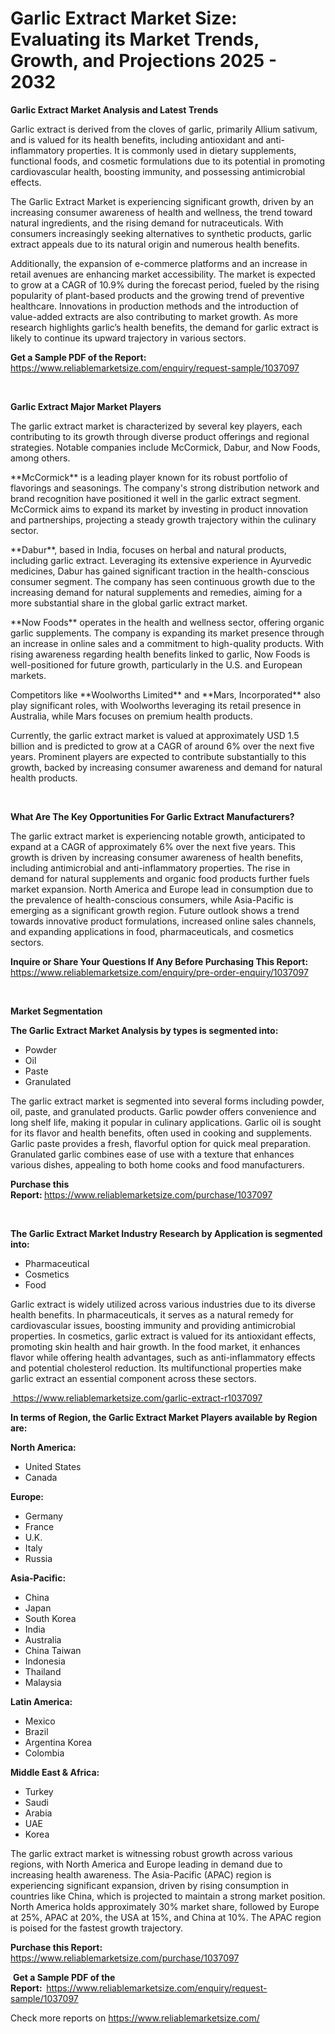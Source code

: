 <p><h1>Garlic Extract Market Size: Evaluating its Market Trends, Growth, and Projections 2025 - 2032</h1></p><p><strong>Garlic Extract Market Analysis and Latest Trends</strong></p>
<p><p>Garlic extract is derived from the cloves of garlic, primarily Allium sativum, and is valued for its health benefits, including antioxidant and anti-inflammatory properties. It is commonly used in dietary supplements, functional foods, and cosmetic formulations due to its potential in promoting cardiovascular health, boosting immunity, and possessing antimicrobial effects. </p><p>The Garlic Extract Market is experiencing significant growth, driven by an increasing consumer awareness of health and wellness, the trend toward natural ingredients, and the rising demand for nutraceuticals. With consumers increasingly seeking alternatives to synthetic products, garlic extract appeals due to its natural origin and numerous health benefits. </p><p>Additionally, the expansion of e-commerce platforms and an increase in retail avenues are enhancing market accessibility. The market is expected to grow at a CAGR of 10.9% during the forecast period, fueled by the rising popularity of plant-based products and the growing trend of preventive healthcare. Innovations in production methods and the introduction of value-added extracts are also contributing to market growth. As more research highlights garlic’s health benefits, the demand for garlic extract is likely to continue its upward trajectory in various sectors.</p></p>
<p><strong>Get a Sample PDF of the Report:&nbsp;</strong> <a href="https://www.reliablemarketsize.com/enquiry/request-sample/1037097?utm_campaign=1835&utm_medium=2&utm_source=Github&utm_content=ia&utm_term=07042025&utm_id=garlic-extract">https://www.reliablemarketsize.com/enquiry/request-sample/1037097</a></p>
<p>&nbsp;</p>
<p><strong>Garlic Extract Major Market Players</strong></p>
<p><p>The garlic extract market is characterized by several key players, each contributing to its growth through diverse product offerings and regional strategies. Notable companies include McCormick, Dabur, and Now Foods, among others.</p><p>**McCormick** is a leading player known for its robust portfolio of flavorings and seasonings. The company's strong distribution network and brand recognition have positioned it well in the garlic extract segment. McCormick aims to expand its market by investing in product innovation and partnerships, projecting a steady growth trajectory within the culinary sector.</p><p>**Dabur**, based in India, focuses on herbal and natural products, including garlic extract. Leveraging its extensive experience in Ayurvedic medicines, Dabur has gained significant traction in the health-conscious consumer segment. The company has seen continuous growth due to the increasing demand for natural supplements and remedies, aiming for a more substantial share in the global garlic extract market.</p><p>**Now Foods** operates in the health and wellness sector, offering organic garlic supplements. The company is expanding its market presence through an increase in online sales and a commitment to high-quality products. With rising awareness regarding health benefits linked to garlic, Now Foods is well-positioned for future growth, particularly in the U.S. and European markets.</p><p>Competitors like **Woolworths Limited** and **Mars, Incorporated** also play significant roles, with Woolworths leveraging its retail presence in Australia, while Mars focuses on premium health products.</p><p>Currently, the garlic extract market is valued at approximately USD 1.5 billion and is predicted to grow at a CAGR of around 6% over the next five years. Prominent players are expected to contribute substantially to this growth, backed by increasing consumer awareness and demand for natural health products.</p></p>
<p>&nbsp;</p>
<p><strong>What Are The Key Opportunities For Garlic Extract Manufacturers?</strong></p>
<p><p>The garlic extract market is experiencing notable growth, anticipated to expand at a CAGR of approximately 6% over the next five years. This growth is driven by increasing consumer awareness of health benefits, including antimicrobial and anti-inflammatory properties. The rise in demand for natural supplements and organic food products further fuels market expansion. North America and Europe lead in consumption due to the prevalence of health-conscious consumers, while Asia-Pacific is emerging as a significant growth region. Future outlook shows a trend towards innovative product formulations, increased online sales channels, and expanding applications in food, pharmaceuticals, and cosmetics sectors.</p></p>
<p><strong>Inquire or Share Your Questions If Any Before Purchasing This Report:</strong> <a href="https://www.reliablemarketsize.com/enquiry/pre-order-enquiry/1037097?utm_campaign=1835&utm_medium=2&utm_source=Github&utm_content=ia&utm_term=07042025&utm_id=garlic-extract">https://www.reliablemarketsize.com/enquiry/pre-order-enquiry/1037097</a></p>
<p>&nbsp;</p>
<p><strong>Market Segmentation</strong></p>
<p><strong>The Garlic Extract Market Analysis by types is segmented into:</strong></p>
<p><ul><li>Powder</li><li>Oil</li><li>Paste</li><li>Granulated</li></ul></p>
<p><p>The garlic extract market is segmented into several forms including powder, oil, paste, and granulated products. Garlic powder offers convenience and long shelf life, making it popular in culinary applications. Garlic oil is sought for its flavor and health benefits, often used in cooking and supplements. Garlic paste provides a fresh, flavorful option for quick meal preparation. Granulated garlic combines ease of use with a texture that enhances various dishes, appealing to both home cooks and food manufacturers.</p></p>
<p><strong>Purchase this Report:&nbsp;</strong><a href="https://www.reliablemarketsize.com/purchase/1037097?utm_campaign=1835&utm_medium=2&utm_source=Github&utm_content=ia&utm_term=07042025&utm_id=garlic-extract">https://www.reliablemarketsize.com/purchase/1037097</a></p>
<p>&nbsp;</p>
<p><strong>The Garlic Extract Market Industry Research by Application is segmented into:</strong></p>
<p><ul><li>Pharmaceutical</li><li>Cosmetics</li><li>Food</li></ul></p>
<p><p>Garlic extract is widely utilized across various industries due to its diverse health benefits. In pharmaceuticals, it serves as a natural remedy for cardiovascular issues, boosting immunity and providing antimicrobial properties. In cosmetics, garlic extract is valued for its antioxidant effects, promoting skin health and hair growth. In the food market, it enhances flavor while offering health advantages, such as anti-inflammatory effects and potential cholesterol reduction. Its multifunctional properties make garlic extract an essential component across these sectors.</p></p>
<p><a href="https://www.reliablemarketsize.com/garlic-extract-r1037097?utm_campaign=1835&utm_medium=2&utm_source=Github&utm_content=ia&utm_term=07042025&utm_id=garlic-extract">&nbsp;https://www.reliablemarketsize.com/garlic-extract-r1037097</a></p>
<p><strong>In terms of Region, the Garlic Extract Market Players available by Region are:</strong></p>
<p>
    <p> <strong> North America: </strong>
        <ul>
            <li>United States</li>
            <li>Canada</li>
        </ul>
        </p> 
    <p> <strong> Europe: </strong>
        <ul>
            <li>Germany</li>
            <li>France</li>
            <li>U.K.</li>
            <li>Italy</li>
            <li>Russia</li>
        </ul>
        </p> 
    <p> <strong> Asia-Pacific: </strong>
        <ul>
            <li>China</li>
            <li>Japan</li>
            <li>South Korea</li>
            <li>India</li>
            <li>Australia</li>
            <li>China Taiwan</li>
            <li>Indonesia</li>
            <li>Thailand</li>
            <li>Malaysia</li>
        </ul>
        </p> 
    <p> <strong> Latin America: </strong>
        <ul>
            <li>Mexico</li>
            <li>Brazil</li>
            <li>Argentina Korea</li>
            <li>Colombia</li>
        </ul>
        </p> 
    <p> <strong> Middle East & Africa: </strong>
        <ul>
            <li>Turkey</li>
            <li>Saudi</li>
            <li>Arabia</li>
            <li>UAE</li>
            <li>Korea</li>
        </ul>
    </p>
    </p>
<p><p>The garlic extract market is witnessing robust growth across various regions, with North America and Europe leading in demand due to increasing health awareness. The Asia-Pacific (APAC) region is experiencing significant expansion, driven by rising consumption in countries like China, which is projected to maintain a strong market position. North America holds approximately 30% market share, followed by Europe at 25%, APAC at 20%, the USA at 15%, and China at 10%. The APAC region is poised for the fastest growth trajectory.</p></p>
<p><strong>Purchase this Report: </strong><a href="https://www.reliablemarketsize.com/purchase/1037097?utm_campaign=1835&utm_medium=2&utm_source=Github&utm_content=ia&utm_term=07042025&utm_id=garlic-extract">https://www.reliablemarketsize.com/purchase/1037097</a></p>
<p>&nbsp;<strong>Get a Sample PDF of the Report:&nbsp;&nbsp;</strong><a href="https://www.reliablemarketsize.com/enquiry/request-sample/1037097?utm_campaign=1835&utm_medium=2&utm_source=Github&utm_content=ia&utm_term=07042025&utm_id=garlic-extract">https://www.reliablemarketsize.com/enquiry/request-sample/1037097</a></p>
<p><strong></strong></p>
<p>Check more reports on <a href="https://www.reliablemarketsize.com/?utm_campaign=1835&utm_medium=2&utm_source=Github&utm_content=ia&utm_term=07042025&utm_id=garlic-extract">https://www.reliablemarketsize.com/</a></p>